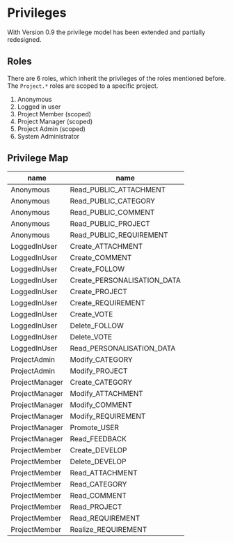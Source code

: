 # Privileges

With Version 0.9 the privilege model has been extended and partially redesigned.

## Roles
There are 6 roles, which inherit the privileges of the roles mentioned before. The `Project.*` roles are scoped to a specific project.

1. Anonymous
2. Logged in user
3. Project Member (scoped)
4. Project Manager (scoped)
5. Project Admin (scoped)
6. System Administrator

## Privilege Map
|name          |name                       |
|--------------|---------------------------|
|Anonymous     |Read_PUBLIC_ATTACHMENT     |
|Anonymous     |Read_PUBLIC_CATEGORY       |
|Anonymous     |Read_PUBLIC_COMMENT        |
|Anonymous     |Read_PUBLIC_PROJECT        |
|Anonymous     |Read_PUBLIC_REQUIREMENT    |
|LoggedInUser  |Create_ATTACHMENT          |
|LoggedInUser  |Create_COMMENT             |
|LoggedInUser  |Create_FOLLOW              |
|LoggedInUser  |Create_PERSONALISATION_DATA|
|LoggedInUser  |Create_PROJECT             |
|LoggedInUser  |Create_REQUIREMENT         |
|LoggedInUser  |Create_VOTE                |
|LoggedInUser  |Delete_FOLLOW              |
|LoggedInUser  |Delete_VOTE                |
|LoggedInUser  |Read_PERSONALISATION_DATA  |
|ProjectAdmin  |Modify_CATEGORY            |
|ProjectAdmin  |Modify_PROJECT             |
|ProjectManager|Create_CATEGORY            |
|ProjectManager|Modify_ATTACHMENT          |
|ProjectManager|Modify_COMMENT             |
|ProjectManager|Modify_REQUIREMENT         |
|ProjectManager|Promote_USER               |
|ProjectManager|Read_FEEDBACK              |
|ProjectMember |Create_DEVELOP             |
|ProjectMember |Delete_DEVELOP             |
|ProjectMember |Read_ATTACHMENT            |
|ProjectMember |Read_CATEGORY              |
|ProjectMember |Read_COMMENT               |
|ProjectMember |Read_PROJECT               |
|ProjectMember |Read_REQUIREMENT           |
|ProjectMember |Realize_REQUIREMENT        |

